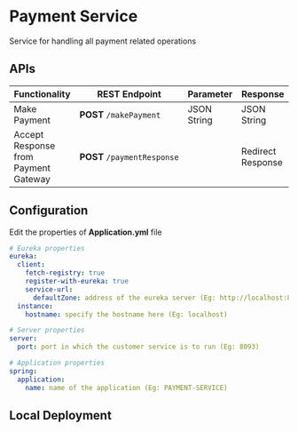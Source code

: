 # Payment Service

Service for handling all payment related operations

## APIs

| Functionality | REST Endpoint | Parameter | Response |
| --- | --- | --- | --- |
| Make Payment | **POST** `/makePayment` | JSON String | JSON String |
| Accept Response from Payment Gateway | **POST** `/paymentResponse` |     | Redirect Response |

## Configuration

Edit the properties of **Application.yml** file

```yaml
# Eureka properties
eureka:
  client:
    fetch-registry: true
    register-with-eureka: true
    service-url:
      defaultZone: address of the eureka server (Eg: http://localhost:8761/eureka)
  instance:
    hostname: specify the hostname here (Eg: localhost)

# Server properties
server:
  port: port in which the customer service is to run (Eg: 8093)

# Application properties
spring:
  application:
    name: name of the application (Eg: PAYMENT-SERVICE)
```

## Local Deployment
